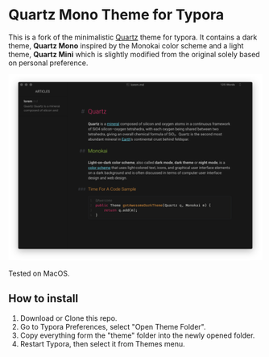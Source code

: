 # Quartz Mono Theme for Typora

This is a fork of the minimalistic [Quartz](https://github.com/troennes/quartz-theme-typora) theme for typora. It contains a dark theme, **Quartz Mono** inspired by the Monokai color scheme and a light theme, **Quartz Mini** which is slightly modified from the original solely based on personal preference.

![screen1](./media/preview.png)

Tested on MacOS.

## How to install

1. Download or Clone this repo.
2. Go to Typora Preferences, select "Open Theme Folder".
3. Copy everything form the "theme" folder into the newly opened folder.
4. Restart Typora, then select it from Themes menu.
